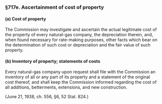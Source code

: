 ### §717e. Ascertainment of cost of property ###

#### (a) Cost of property ####

The Commission may investigate and ascertain the actual legitimate cost of the property of every natural-gas company, the depreciation therein, and, when found necessary for rate-making purposes, other facts which bear on the determination of such cost or depreciation and the fair value of such property.

#### (b) Inventory of property; statements of costs ####

Every natural-gas company upon request shall file with the Commission an inventory of all or any part of its property and a statement of the original cost thereof, and shall keep the Commission informed regarding the cost of all additions, betterments, extensions, and new construction.

(June 21, 1938, ch. 556, §6, 52 Stat. 824.)